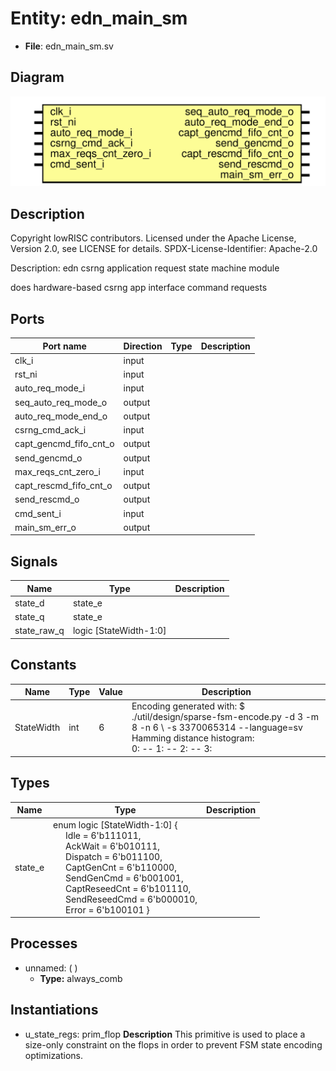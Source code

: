 # Entity: edn_main_sm

- **File**: edn_main_sm.sv
## Diagram

![Diagram](edn_main_sm.svg "Diagram")
## Description

 Copyright lowRISC contributors.
 Licensed under the Apache License, Version 2.0, see LICENSE for details.
 SPDX-License-Identifier: Apache-2.0

 Description: edn csrng application request state machine module

   does hardware-based csrng app interface command requests

## Ports

| Port name              | Direction | Type | Description |
| ---------------------- | --------- | ---- | ----------- |
| clk_i                  | input     |      |             |
| rst_ni                 | input     |      |             |
| auto_req_mode_i        | input     |      |             |
| seq_auto_req_mode_o    | output    |      |             |
| auto_req_mode_end_o    | output    |      |             |
| csrng_cmd_ack_i        | input     |      |             |
| capt_gencmd_fifo_cnt_o | output    |      |             |
| send_gencmd_o          | output    |      |             |
| max_reqs_cnt_zero_i    | input     |      |             |
| capt_rescmd_fifo_cnt_o | output    |      |             |
| send_rescmd_o          | output    |      |             |
| cmd_sent_i             | input     |      |             |
| main_sm_err_o          | output    |      |             |
## Signals

| Name        | Type                   | Description |
| ----------- | ---------------------- | ----------- |
| state_d     | state_e                |             |
| state_q     | state_e                |             |
| state_raw_q | logic [StateWidth-1:0] |             |
## Constants

| Name       | Type | Value | Description                                                                                                                                                                                                                                                                                                                                                                               |
| ---------- | ---- | ----- | ----------------------------------------------------------------------------------------------------------------------------------------------------------------------------------------------------------------------------------------------------------------------------------------------------------------------------------------------------------------------------------------- |
| StateWidth | int  | 6     |  Encoding generated with:  $ ./util/design/sparse-fsm-encode.py -d 3 -m 8 -n 6 \       -s 3370065314 --language=sv<br>  Hamming distance histogram:<br>   0: --   1: --   2: --   3: |||||||||||||||||||| (57.14%)   4: ||||||||||||||| (42.86%)   5: --   6: --<br>  Minimum Hamming distance: 3  Maximum Hamming distance: 4  Minimum Hamming weight: 1  Maximum Hamming weight: 5<br>  |
## Types

| Name    | Type                                                                                                                                                                                                                                                                                                                                                                                                                                                                                                                                                                                              | Description |
| ------- | ------------------------------------------------------------------------------------------------------------------------------------------------------------------------------------------------------------------------------------------------------------------------------------------------------------------------------------------------------------------------------------------------------------------------------------------------------------------------------------------------------------------------------------------------------------------------------------------------- | ----------- |
| state_e | enum logic [StateWidth-1:0] {<br><span style="padding-left:20px">     Idle          = 6'b111011,<br><span style="padding-left:20px">      AckWait       = 6'b010111,<br><span style="padding-left:20px">      Dispatch      = 6'b011100,<br><span style="padding-left:20px">      CaptGenCnt    = 6'b110000,<br><span style="padding-left:20px">      SendGenCmd    = 6'b001001,<br><span style="padding-left:20px">      CaptReseedCnt = 6'b101110,<br><span style="padding-left:20px">      SendReseedCmd = 6'b000010,<br><span style="padding-left:20px">      Error         = 6'b100101     } |             |
## Processes
- unnamed: (  )
  - **Type:** always_comb
## Instantiations

- u_state_regs: prim_flop
**Description**
 This primitive is used to place a size-only constraint on the
 flops in order to prevent FSM state encoding optimizations.


